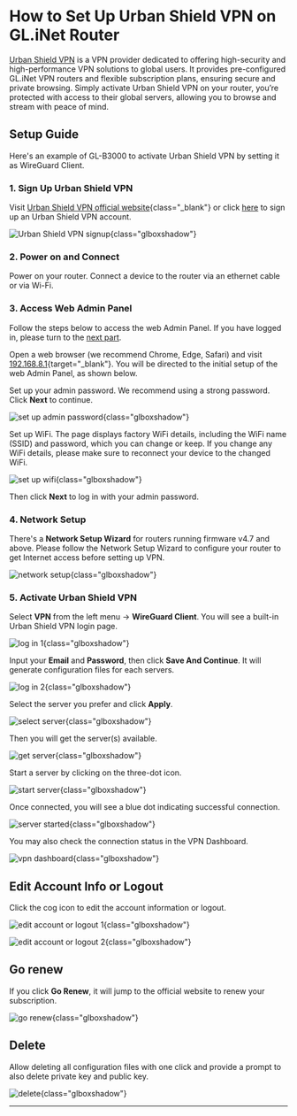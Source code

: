 # How to Set Up Urban Shield VPN on GL.iNet Router

[Urban Shield VPN](https://urbanshieldvpn.com/) is a VPN provider dedicated to offering high-security and high-performance VPN solutions to global users. It provides pre-configured GL.iNet VPN routers and flexible subscription plans, ensuring secure and private browsing. Simply activate Urban Shield VPN on your router, you’re protected with access to their global servers, allowing you to browse and stream with peace of mind.

## Setup Guide

Here's an example of GL-B3000 to activate Urban Shield VPN by setting it as WireGuard Client. 

### 1. Sign Up Urban Shield VPN

Visit [Urban Shield VPN official website](https://urbanshieldvpn.com/){class="_blank"} or click [here](https://payment.urbanshieldvpn.com/sign-up) to sign up an Urban Shield VPN account.

![Urban Shield VPN signup](https://static.gl-inet.com/docs/router/en/4/interface_guide/setup_urban_shield_vpn/sign_in.png){class="glboxshadow"}

### 2. Power on and Connect

Power on your router. Connect a device to the router via an ethernet cable or via Wi-Fi.

### 3. Access Web Admin Panel

Follow the steps below to access the web Admin Panel. If you have logged in, please turn to the [next part](#4-network-setup).

Open a web browser (we recommend Chrome, Edge, Safari) and visit [192.168.8.1](http://192.168.8.1){target="_blank"}. You will be directed to the initial setup of the web Admin Panel, as shown below.

Set up your admin password. We recommend using a strong password. Click **Next** to continue.

![set up admin password](https://static.gl-inet.com/docs/router/en/4/interface_guide/setup_urban_shield_vpn/web_panel_signup.png){class="glboxshadow"}

Set up WiFi. The page displays factory WiFi details, including the WiFi name (SSID) and password, which you can change or keep. If you change any WiFi details, please make sure to reconnect your device to the changed WiFi.

![set up wifi](https://static.gl-inet.com/docs/router/en/4/interface_guide/setup_urban_shield_vpn/set_up_wifi.png){class="glboxshadow"}

Then click **Next** to log in with your admin password.

### 4. Network Setup

There's a **Network Setup Wizard** for routers running firmware v4.7 and above. Please follow the Network Setup Wizard to configure your router to get Internet access before setting up VPN.

![network setup](https://static.gl-inet.com/docs/router/en/4/interface_guide/setup_urban_shield_vpn/network_setup_wizard.jpg){class="glboxshadow"}

### 5. Activate Urban Shield VPN

Select **VPN** from the left menu -> **WireGuard Client**. You will see a built-in Urban Shield VPN login page.

![log in 1](https://static.gl-inet.com/docs/router/en/4/interface_guide/setup_urban_shield_vpn/urban_shield_login_1.png){class="glboxshadow"}

Input your **Email** and **Password**, then click **Save And Continue**. It will generate configuration files for each servers.

![log in 2](https://static.gl-inet.com/docs/router/en/4/interface_guide/setup_urban_shield_vpn/urban_shield_login_2.png){class="glboxshadow"}

Select the server you prefer and click **Apply**.

![select server](https://static.gl-inet.com/docs/router/en/4/interface_guide/setup_urban_shield_vpn/select_server.png){class="glboxshadow"}

Then you will get the server(s) available.

![get server](https://static.gl-inet.com/docs/router/en/4/interface_guide/setup_urban_shield_vpn/get_servers.png){class="glboxshadow"}

Start a server by clicking on the three-dot icon.

![start server](https://static.gl-inet.com/docs/router/en/4/interface_guide/setup_urban_shield_vpn/start_server.jpg){class="glboxshadow"}

Once connected, you will see a blue dot indicating successful connection.

![server started](https://static.gl-inet.com/docs/router/en/4/interface_guide/setup_urban_shield_vpn/server_started.jpg){class="glboxshadow"}

You may also check the connection status in the VPN Dashboard.

![vpn dashboard](https://static.gl-inet.com/docs/router/en/4/interface_guide/setup_urban_shield_vpn/vpn_dashboard.png){class="glboxshadow"}

## Edit Account Info or Logout

Click the cog icon to edit the account information or logout.

![edit account or logout 1](https://static.gl-inet.com/docs/router/en/4/interface_guide/setup_urban_shield_vpn/edit_account_or_logout_1.jpg){class="glboxshadow"}

![edit account or logout 2](https://static.gl-inet.com/docs/router/en/4/interface_guide/setup_urban_shield_vpn/edit_account_or_logout_2.jpg){class="glboxshadow"}

## Go renew

If you click **Go Renew**, it will jump to the official website to renew your subscription.

![go renew](https://static.gl-inet.com/docs/router/en/4/interface_guide/setup_urban_shield_vpn/go_renew.jpg){class="glboxshadow"}

## Delete 

Allow deleting all configuration files with one click and provide a prompt to also delete private key and public key.

![delete](https://static.gl-inet.com/docs/router/en/4/interface_guide/setup_urban_shield_vpn/delete_all.jpg){class="glboxshadow"}

---